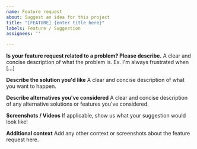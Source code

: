 ```yaml
---
name: Feature request
about: Suggest an idea for this project
title: "[FEATURE] {enter title here}"
labels: Feature / Suggestion
assignees: ''

---
```


**Is your feature request related to a problem? Please describe.**
A clear and concise description of what the problem is. Ex. I'm always frustrated when [...]

**Describe the solution you'd like**
A clear and concise description of what you want to happen.

**Describe alternatives you've considered**
A clear and concise description of any alternative solutions or features you've considered.

**Screenshots / Videos**
If applicable, show us what your suggestion would look like!

**Additional context**
Add any other context or screenshots about the feature request here.
